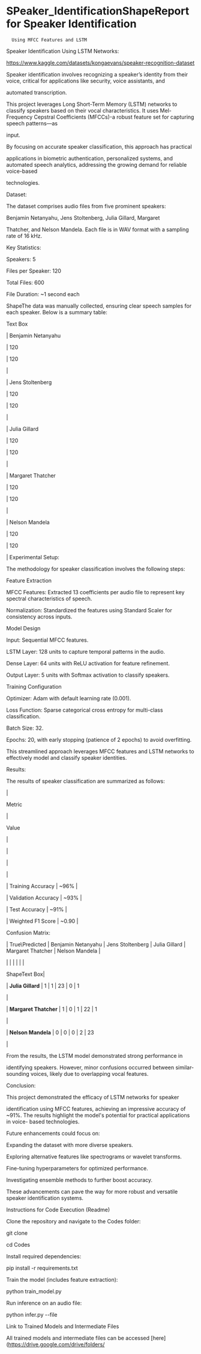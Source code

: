 # SPeaker_IdentificationShapeReport for Speaker Identification 

      Using MFCC Features and LSTM 

 

Speaker Identification Using LSTM Networks: 

https://www.kaggle.com/datasets/kongaevans/speaker-recognition-dataset 

 

Speaker identification involves recognizing a speaker’s identity from their voice, critical for applications like security, voice assistants, and 

automated transcription. 

This project leverages Long Short-Term Memory (LSTM) networks to classify speakers based on their vocal characteristics. It uses Mel-Frequency Cepstral Coefficients (MFCCs)-a robust feature set for capturing speech patterns—as 

input. 

By focusing on accurate speaker classification, this approach has practical 

applications in biometric authentication, personalized systems, and automated speech analytics, addressing the growing demand for reliable voice-based 

technologies. 

 

 

Dataset: 

 

The dataset comprises audio files from five prominent speakers: 

Benjamin Netanyahu, Jens Stoltenberg, Julia Gillard, Margaret 

Thatcher, and Nelson Mandela. Each file is in WAV format with a sampling rate of 16 kHz. 

 

Key Statistics: 

 

Speakers: 5 

Files per Speaker: 120 

Total Files: 600 

File Duration: ~1 second each 

 

 

ShapeThe data was manually collected, ensuring clear speech samples for each speaker. Below is a summary table: 

 

Text Box 

 

| Benjamin Netanyahu 

| 120 

| 120 

| 

| Jens Stoltenberg 

| 120 

| 120 

| 

| Julia Gillard 

| 120 

| 120 

| 

| Margaret Thatcher 

| 120 

| 120 

| 

| Nelson Mandela 

| 120 

| 120 

| 
Experimental Setup: 

The methodology for speaker classification involves the following steps: 

Feature Extraction 

MFCC Features: Extracted 13 coefficients per audio file to represent key spectral characteristics of speech. 

Normalization: Standardized the features using Standard Scaler for consistency across inputs. 

Model Design 

Input: Sequential MFCC features. 

LSTM Layer: 128 units to capture temporal patterns in the audio. 

Dense Layer: 64 units with ReLU activation for feature refinement. 

Output Layer: 5 units with Softmax activation to classify speakers. 

Training Configuration 

Optimizer: Adam with default learning rate (0.001). 

Loss Function: Sparse categorical cross entropy for multi-class classification. 

Batch Size: 32. 

Epochs: 20, with early stopping (patience of 2 epochs) to avoid overfitting. 

This streamlined approach leverages MFCC features and LSTM networks to effectively model and classify speaker identities. 

 

 

Results: 

The results of speaker classification are summarized as follows: 

 

| 

Metric 

| 

Value 

| 

| 

 

| 

 

| 

| Training Accuracy	|	~96%	| 

| Validation Accuracy |	~93%	| 

| Test Accuracy	| ~91%	| 

| Weighted F1 Score	| ~0.90	| 

Confusion Matrix: 

|	True\Predicted	| Benjamin Netanyahu | Jens Stoltenberg | Julia Gillard | Margaret Thatcher | Nelson Mandela | 

|	|	|	|	|	| 

ShapeText Box| 

 | **Julia Gillard**	| 1	| 1	| 23	| 0	| 1 

| 

| **Margaret Thatcher** | 1	| 0	| 1	| 22	| 1 

| 

| **Nelson Mandela**	| 0	| 0	| 0	| 2	| 23 

| 

From the results, the LSTM model demonstrated strong performance in 

identifying speakers. However, minor confusions occurred between similar- sounding voices, likely due to overlapping vocal features. 

 

 

Conclusion: 

This project demonstrated the efficacy of LSTM networks for speaker 

identification using MFCC features, achieving an impressive accuracy of ~91%. The results highlight the model's potential for practical applications in voice- based technologies. 

Future enhancements could focus on: 

Expanding the dataset with more diverse speakers. 

Exploring alternative features like spectrograms or wavelet transforms. 

Fine-tuning hyperparameters for optimized performance. 

Investigating ensemble methods to further boost accuracy. 

These advancements can pave the way for more robust and versatile speaker identification systems. 

 

 

Instructions for Code Execution (Readme) 

Clone the repository and navigate to the Codes folder: 

git clone <repository-link> 

cd Codes 

Install required dependencies: 

pip install -r requirements.txt 

Train the model (includes feature extraction): 

python train_model.py 

Run inference on an audio file: 

python infer.py --file <path-to-audio-file> 

 

Link to Trained Models and Intermediate Files 

 All trained models and intermediate files can be accessed [here](https://drive.google.com/drive/folders/
 
 

    

